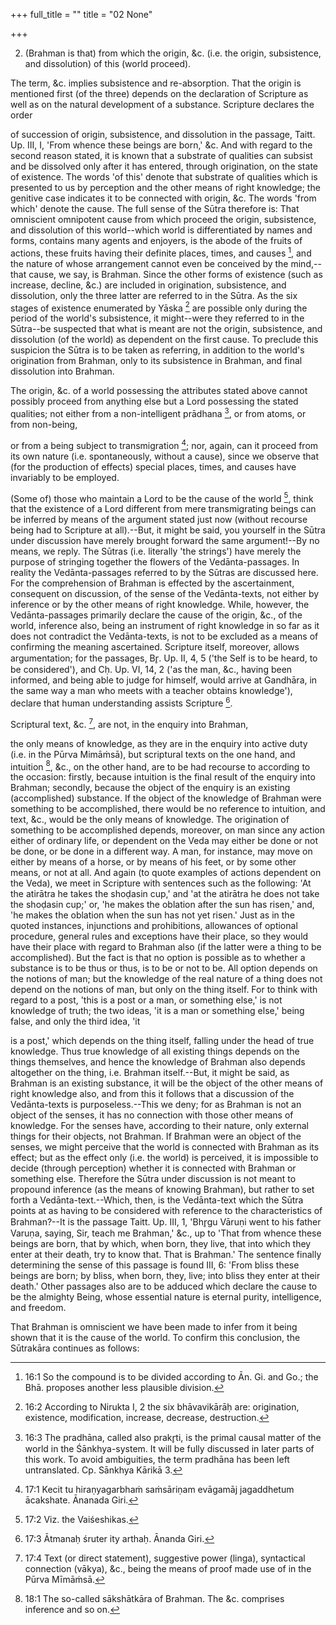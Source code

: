 +++
full_title = ""
title = "02 None"

+++


2. (Brahman is that) from which the origin, &c. (i.e. the origin, subsistence, and dissolution) of this (world proceed).

The term, &c. implies subsistence and re-absorption. That the origin is mentioned first (of the three) depends on the declaration of Scripture as well as on the natural development of a substance. Scripture declares the order

of succession of origin, subsistence, and dissolution in the passage, Taitt. Up. III, I, 'From whence these beings are born,' &c. And with regard to the second reason stated, it is known that a substrate of qualities can subsist and be dissolved only after it has entered, through origination, on the state of existence. The words 'of this' denote that substrate of qualities which is presented to us by perception and the other means of right knowledge; the genitive case indicates it to be connected with origin, &c. The words 'from which' denote the cause. The full sense of the Sūtra therefore is: That omniscient omnipotent cause from which proceed the origin, subsistence, and dissolution of this world--which world is differentiated by names and forms, contains many agents and enjoyers, is the abode of the fruits of actions, these fruits having their definite places, times, and causes [^fn_65], and the nature of whose arrangement cannot even be conceived by the mind,--that cause, we say, is Brahman. Since the other forms of existence (such as increase, decline, &c.) are included in origination, subsistence, and dissolution, only the three latter are referred to in the Sūtra. As the six stages of existence enumerated by Yāska [^fn_66] are possible only during the period of the world's subsistence, it might--were they referred to in the Sūtra--be suspected that what is meant are not the origin, subsistence, and dissolution (of the world) as dependent on the first cause. To preclude this suspicion the Sūtra is to be taken as referring, in addition to the world's origination from Brahman, only to its subsistence in Brahman, and final dissolution into Brahman.

[^fn_65]: 16:1 So the compound is to be divided according to Ān. Gi. and Go.; the Bhā. proposes another less plausible division.

[^fn_66]: 16:2 According to Nirukta I, 2 the six bhāvavikārāḥ are: origination, existence, modification, increase, decrease, destruction.

The origin, &c. of a world possessing the attributes stated above cannot possibly proceed from anything else but a Lord possessing the stated qualities; not either from a non-intelligent prādhana [^fn_67], or from atoms, or from non-being,

[^fn_67]: 16:3 The pradhāna, called also prakr̥ti, is the primal causal matter of the world in the Śānkhya-system. It will be fully discussed in  later parts of this work. To avoid ambiguities, the term pradhāna has been left untranslated. Cp. Sānkhya Kārikā 3.

or from a being subject to transmigration [^fn_68]; nor, again, can it proceed from its own nature (i.e. spontaneously, without a cause), since we observe that (for the production of effects) special places, times, and causes have invariably to be employed.

[^fn_68]: 17:1 Kecit tu hiraṇyagarbhaṁ saṁsāriṇam evāgamāj jagaddhetum ācakshate. Ānanada Giri.

(Some of) those who maintain a Lord to be the cause of the world [^fn_69], think that the existence of a Lord different from mere transmigrating beings can be inferred by means of the argument stated just now (without recourse being had to Scripture at all).--But, it might be said, you yourself in the Sūtra under discussion have merely brought forward the same argument!--By no means, we reply. The Sūtras (i.e. literally 'the strings') have merely the purpose of stringing together the flowers of the Vedānta-passages. In reality the Vedānta-passages referred to by the Sūtras are discussed here. For the comprehension of Brahman is effected by the ascertainment, consequent on discussion, of the sense of the Vedānta-texts, not either by inference or by the other means of right knowledge. While, however, the Vedānta-passages primarily declare the cause of the origin, &c., of the world, inference also, being an instrument of right knowledge in so far as it does not contradict the Vedānta-texts, is not to be excluded as a means of confirming the meaning ascertained. Scripture itself, moreover, allows argumentation; for the passages, Br̥. Up. II, 4, 5 ('the Self is to be heard, to be considered'), and Cḥ. Up. VI, 14, 2 ('as the man, &c., having been informed, and being able to judge for himself, would arrive at Gandhāra, in the same way a man who meets with a teacher obtains knowledge'), declare that human understanding assists Scripture [^fn_70].

[^fn_69]: 17:2 Viz. the Vaiśeshikas.

[^fn_70]: 17:3 Ātmanaḥ śruter ity arthaḥ. Ānanda Giri.

Scriptural text, &c. [^fn_71], are not, in the enquiry into Brahman,

[^fn_71]: 17:4 Text (or direct statement), suggestive power (linga), syntactical  connection (vākya), &c., being the means of proof made use of in the Pūrva Mīmāṁsā.

the only means of knowledge, as they are in the enquiry into active duty (i.e. in the Pūrva Mimāṁsā), but scriptural texts on the one hand, and intuition [^fn_72], &c., on the other hand, are to be had recourse to according to the occasion: firstly, because intuition is the final result of the enquiry into Brahman; secondly, because the object of the enquiry is an existing (accomplished) substance. If the object of the knowledge of Brahman were something to be accomplished, there would be no reference to intuition, and text, &c., would be the only means of knowledge. The origination of something to be accomplished depends, moreover, on man since any action either of ordinary life, or dependent on the Veda may either be done or not be done, or be done in a different way. A man, for instance, may move on either by means of a horse, or by means of his feet, or by some other means, or not at all. And again (to quote examples of actions dependent on the Veda), we meet in Scripture with sentences such as the following: 'At the atirātra he takes the shoḍasin cup,' and 'at the atirātra he does not take the shoḍasin cup;' or, 'he makes the oblation after the sun has risen,' and, 'he makes the oblation when the sun has not yet risen.' Just as in the quoted instances, injunctions and prohibitions, allowances of optional procedure, general rules and exceptions have their place, so they would have their place with regard to Brahman also (if the latter were a thing to be accomplished). But the fact is that no option is possible as to whether a substance is to be thus or thus, is to be or not to be. All option depends on the notions of man; but the knowledge of the real nature of a thing does not depend on the notions of man, but only on the thing itself. For to think with regard to a post, 'this is a post or a man, or something else,' is not knowledge of truth; the two ideas, 'it is a man or something else,' being false, and only the third idea, 'it

[^fn_72]: 18:1 The so-called sākshātkāra of Brahman. The &c. comprises inference and so on.

is a post,' which depends on the thing itself, falling under the head of true knowledge. Thus true knowledge of all existing things depends on the things themselves, and hence the knowledge of Brahman also depends altogether on the thing, i.e. Brahman itself.--But, it might be said, as Brahman is an existing substance, it will be the object of the other means of right knowledge also, and from this it follows that a discussion of the Vedānta-texts is purposeless.--This we deny; for as Brahman is not an object of the senses, it has no connection with those other means of knowledge. For the senses have, according to their nature, only external things for their objects, not Brahman. If Brahman were an object of the senses, we might perceive that the world is connected with Brahman as its effect; but as the effect only (i.e. the world) is perceived, it is impossible to decide (through perception) whether it is connected with Brahman or something else. Therefore the Sūtra under discussion is not meant to propound inference (as the means of knowing Brahman), but rather to set forth a Vedānta-text.--Which, then, is the Vedānta-text which the Sūtra points at as having to be considered with reference to the characteristics of Brahman?--It is the passage Taitt. Up. III, 1, 'Bhr̥gu Vāruṇi went to his father Varuṇa, saying, Sir, teach me Brahman,' &c., up to 'That from whence these beings are born, that by which, when born, they live, that into which they enter at their death, try to know that. That is Brahman.' The sentence finally determining the sense of this passage is found III, 6: 'From bliss these beings are born; by bliss, when born, they, live; into bliss they enter at their death.' Other passages also are to be adduced which declare the cause to be the almighty Being, whose essential nature is eternal purity, intelligence, and freedom.

That Brahman is omniscient we have been made to infer from it being shown that it is the cause of the world. To confirm this conclusion, the Sūtrakāra continues as follows:

